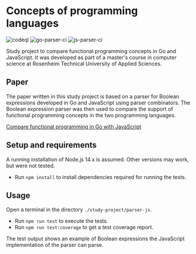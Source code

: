 # Concepts of programming languages

![codeql](https://github.com/m-voit/concepts-of-programming-languages/workflows/codeql/badge.svg)
![go-parser-ci](https://github.com/m-voit/concepts-of-programming-languages/workflows/go-parser-ci/badge.svg)
![js-parser-ci](https://github.com/m-voit/concepts-of-programming-languages/workflows/js-parser-ci/badge.svg)

Study project to compare functional programming concepts in Go and JavaScript.
It was developed as part of a master's course in computer science at Rosenheim Technical University of Applied Sciences.

## Paper

The paper written in this study project is based on a parser for Boolean expressions developed in Go and JavaScript using parser combinators.
The Boolean expression parser was then used to compare the support of functional programming concepts in the two programming languages.

[Compare functional programming in Go with JavaScript](../master/study-project/paper.md)

## Setup and requirements

A running installation of Node.js 14.x is assumed. Other versions may work, but were not tested.

- Run `npm install` to install dependencies required for running the tests.

## Usage

Open a terminal in the directory `./study-project/parser-js`.

- Run `npm run test` to execute the tests.
- Run `npm run test:coverage` to get a test coverage report.

The test output shows an example of Boolean expressions the JavaScript implementation of the parser can parse.
